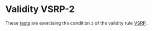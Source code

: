 # Validity VSRP-2

These [tests](.) are exercising the condition `2` of the validity rule [VSRP](../vspr/Readme.md).
